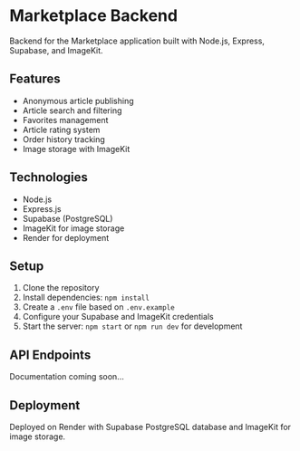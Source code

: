 # Marketplace Backend

Backend for the Marketplace application built with Node.js, Express, Supabase, and ImageKit.

## Features

- Anonymous article publishing
- Article search and filtering
- Favorites management
- Article rating system
- Order history tracking
- Image storage with ImageKit

## Technologies

- Node.js
- Express.js
- Supabase (PostgreSQL)
- ImageKit for image storage
- Render for deployment

## Setup

1. Clone the repository
2. Install dependencies: `npm install`
3. Create a `.env` file based on `.env.example`
4. Configure your Supabase and ImageKit credentials
5. Start the server: `npm start` or `npm run dev` for development

## API Endpoints

Documentation coming soon...

## Deployment

Deployed on Render with Supabase PostgreSQL database and ImageKit for image storage.